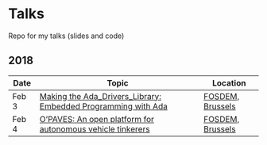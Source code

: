 # Talks
Repo for my talks (slides and code)

## 2018

| Date | Topic | Location |
| ---- | ----- | -------- |
|Feb 3|[Making the Ada_Drivers_Library: Embedded Programming with Ada]()|[FOSDEM, Brussels](https://fosdem.org/2018/schedule/event/ada_drivers/)
|Feb 4|[O’PAVES: An open platform for autonomous vehicle tinkerers]()|[FOSDEM, Brussels](https://fosdem.org/2018/schedule/event/open_autonomous_vehicles/)
